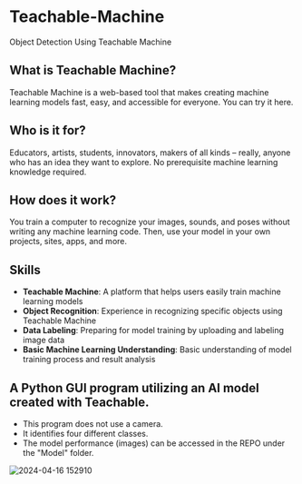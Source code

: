 # Teachable-Machine
Object Detection Using Teachable Machine
## What is Teachable Machine?
Teachable Machine is a web-based tool that makes creating machine learning models fast, easy, and accessible for everyone. You can try it here.

## Who is it for?
Educators, artists, students, innovators, makers of all kinds – really, anyone who has an idea they want to explore. No prerequisite machine learning knowledge required.

## How does it work?
You train a computer to recognize your images, sounds, and poses without writing any machine learning code. Then, use your model in your own projects, sites, apps, and more.

## Skills
- **Teachable Machine**: A platform that helps users easily train machine learning models
- **Object Recognition**: Experience in recognizing specific objects using Teachable Machine
- **Data Labeling**: Preparing for model training by uploading and labeling image data
- **Basic Machine Learning Understanding**: Basic understanding of model training process and result analysis

## A Python GUI program utilizing an AI model created with Teachable. 
- This program does not use a camera. 
- It identifies four different classes. 
- The model performance (images) can be accessed in the REPO under the "Model" folder.

![2024-04-16 152910](https://github.com/user-attachments/assets/13cf4b5e-9e26-4a8d-b371-55da686d64cc)
